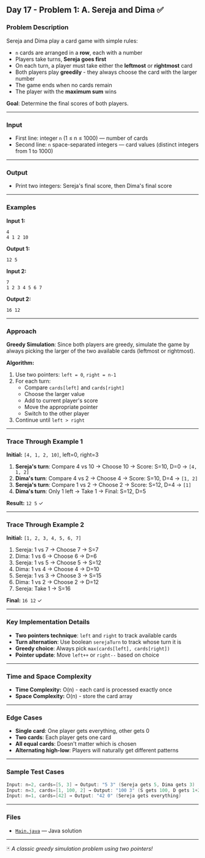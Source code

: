 ## Day 17 - Problem 1: A. Sereja and Dima ✅

### Problem Description

Sereja and Dima play a card game with simple rules:
- `n` cards are arranged in a **row**, each with a number
- Players take turns, **Sereja goes first**
- On each turn, a player must take either the **leftmost** or **rightmost** card
- Both players play **greedily** - they always choose the card with the larger number
- The game ends when no cards remain
- The player with the **maximum sum** wins

**Goal**: Determine the final scores of both players.

---

### Input

- First line: integer `n` (1 ≤ n ≤ 1000) — number of cards
- Second line: `n` space-separated integers — card values (distinct integers from 1 to 1000)

---

### Output

- Print two integers: Sereja's final score, then Dima's final score

---

### Examples

**Input 1:**
```
4
4 1 2 10
```

**Output 1:**
```
12 5
```

**Input 2:**
```
7
1 2 3 4 5 6 7
```

**Output 2:**
```
16 12
```

---

### Approach

**Greedy Simulation**: Since both players are greedy, simulate the game by always picking the larger of the two available cards (leftmost or rightmost).

**Algorithm:**
1. Use two pointers: `left = 0`, `right = n-1`
2. For each turn:
    - Compare `cards[left]` and `cards[right]`
    - Choose the larger value
    - Add to current player's score
    - Move the appropriate pointer
    - Switch to the other player
3. Continue until `left > right`

---

### Trace Through Example 1

**Initial:** `[4, 1, 2, 10]`, left=0, right=3

1. **Sereja's turn**: Compare 4 vs 10 → Choose 10 → Score: S=10, D=0 → `[4, 1, 2]`
2. **Dima's turn**: Compare 4 vs 2 → Choose 4 → Score: S=10, D=4 → `[1, 2]`
3. **Sereja's turn**: Compare 1 vs 2 → Choose 2 → Score: S=12, D=4 → `[1]`
4. **Dima's turn**: Only 1 left → Take 1 → Final: S=12, D=5

**Result:** `12 5` ✓

---

### Trace Through Example 2

**Initial:** `[1, 2, 3, 4, 5, 6, 7]`

1. Sereja: 1 vs 7 → Choose 7 → S=7
2. Dima: 1 vs 6 → Choose 6 → D=6
3. Sereja: 1 vs 5 → Choose 5 → S=12
4. Dima: 1 vs 4 → Choose 4 → D=10
5. Sereja: 1 vs 3 → Choose 3 → S=15
6. Dima: 1 vs 2 → Choose 2 → D=12
7. Sereja: Take 1 → S=16

**Final:** `16 12` ✓

---

### Key Implementation Details

- **Two pointers technique**: `left` and `right` to track available cards
- **Turn alternation**: Use boolean `serejaTurn` to track whose turn it is
- **Greedy choice**: Always pick `max(cards[left], cards[right])`
- **Pointer update**: Move `left++` or `right--` based on choice

---

### Time and Space Complexity

- **Time Complexity:** O(n) - each card is processed exactly once
- **Space Complexity:** O(n) - store the card array

---

### Edge Cases

- **Single card**: One player gets everything, other gets 0
- **Two cards**: Each player gets one card
- **All equal cards**: Doesn't matter which is chosen
- **Alternating high-low**: Players will naturally get different patterns

---

### Sample Test Cases

```java
Input: n=2, cards=[5, 3] → Output: "5 3" (Sereja gets 5, Dima gets 3)
Input: n=3, cards=[1, 100, 2] → Output: "100 3" (S gets 100, D gets 1+2)
Input: n=1, cards=[42] → Output: "42 0" (Sereja gets everything)
```

---

### Files

* [`Main.java`](Main.java) — Java solution

---

🃏 *A classic greedy simulation problem using two pointers!*